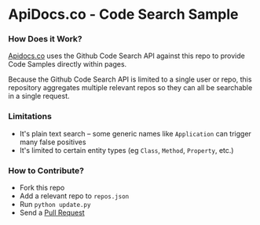 # ApiDocs.co - Code Search Sample

### How Does it Work?

[Apidocs.co](https://apidocs.co) uses the Github Code Search API against this repo to provide Code Samples directly within pages.

Because the Github Code Search API is limited to a single user or repo, this repository aggregates multiple relevant repos so they can all be searchable in a single request.

### Limitations

* It's plain text search &ndash; some generic names like `Application` can trigger many false positives
* It's limited to certain entity types (eg `Class`, `Method`, `Property`, etc.)

### How to Contribute?

* Fork this repo
* Add a relevant repo to `repos.json`
* Run `python update.py`
* Send a [Pull Request](pulls)


